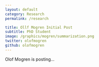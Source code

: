 ```yaml
---
layout: default
category: Research
permalink: /research

title: Ollf Mogren Initial Post
subtitle: PhD Student
image: /graphics/mogren/summarization.png
twitter: olofmogren
github: olofmogren
---
```


Olof Mogren is posting...

